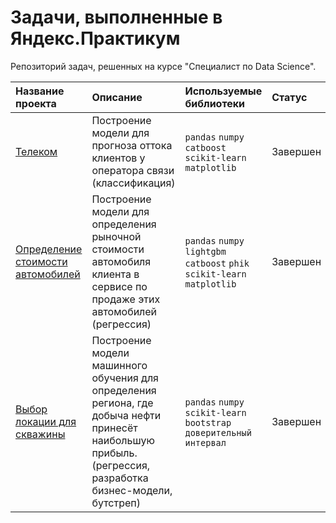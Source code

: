 # Задачи, выполненные в Яндекс.Практикум

Репозиторий задач, решенных на курсе "Специалист по Data Science".

| Название проекта | Описание | Используемые библиотеки | Статус | Language |
| :---------------------- | :---------------------- | :---------------------- | :---------------------- | :---------------------- |
| [Телеком](telecom) | Построение модели для прогноза оттока клиентов у оператора связи (классификация)| `pandas` `numpy` `catboost` `scikit-learn` `matplotlib`| Завершен | RU |
| [Определение стоимости автомобилей](auto-price) | Построение модели для определения рыночной стоимости автомобиля клиента в сервисе по продаже этих автомобилей (регрессия) | `pandas` `numpy` `lightgbm` `catboost` `phik` `scikit-learn` `matplotlib`| Завершен | RU |
| [Выбор локации для скважины](geo-data) | Построение модели машинного обучения для определения региона, где добыча нефти принесёт наибольшую прибыль. (регрессия, разработка бизнес-модели, бутстреп) | `pandas` `numpy` `scikit-learn` `bootstrap` `доверительный интервал`| Завершен | RU |
